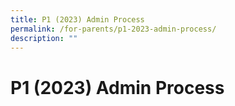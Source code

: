 ```yaml
---
title: P1 (2023) Admin Process
permalink: /for-parents/p1-2023-admin-process/
description: ""
---
```

P1 (2023) Admin Process
=======================